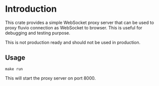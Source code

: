 # Introduction

This crate provides a simple WebSocket proxy server that can be used to proxy fluvio connection as WebSocket to browser.  This is useful for debugging and testing purpose.

This is not production ready and should not be used in production.

## Usage

```
make run
```

This will start the proxy server on port 8000.